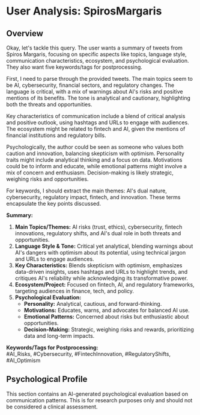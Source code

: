 # User Analysis: SpirosMargaris

## Overview

<think>
Okay, let's tackle this query. The user wants a summary of tweets from Spiros Margaris, focusing on specific aspects like topics, language style, communication characteristics, ecosystem, and psychological evaluation. They also want five keywords/tags for postprocessing.

First, I need to parse through the provided tweets. The main topics seem to be AI, cybersecurity, financial sectors, and regulatory changes. The language is critical, with a mix of warnings about AI's risks and positive mentions of its benefits. The tone is analytical and cautionary, highlighting both the threats and opportunities.

Key characteristics of communication include a blend of critical analysis and positive outlook, using hashtags and URLs to engage with audiences. The ecosystem might be related to fintech and AI, given the mentions of financial institutions and regulatory bills.

Psychologically, the author could be seen as someone who values both caution and innovation, balancing skepticism with optimism. Personality traits might include analytical thinking and a focus on data. Motivations could be to inform and educate, while emotional patterns might involve a mix of concern and enthusiasm. Decision-making is likely strategic, weighing risks and opportunities.

For keywords, I should extract the main themes: AI's dual nature, cybersecurity, regulatory impact, fintech, and innovation. These terms encapsulate the key points discussed.
</think>

**Summary:**  
1. **Main Topics/Themes:** AI risks (trust, ethics), cybersecurity, fintech innovations, regulatory shifts, and AI's dual role in both threats and opportunities.  
2. **Language Style & Tone:** Critical yet analytical, blending warnings about AI's dangers with optimism about its potential, using technical jargon and URLs to engage audiences.  
3. **Key Characteristics:** Blends skepticism with optimism, emphasizes data-driven insights, uses hashtags and URLs to highlight trends, and critiques AI's reliability while acknowledging its transformative power.  
4. **Ecosystem/Project:** Focused on fintech, AI, and regulatory frameworks, targeting audiences in finance, tech, and policy.  
5. **Psychological Evaluation:**  
   - **Personality:** Analytical, cautious, and forward-thinking.  
   - **Motivations:** Educates, warns, and advocates for balanced AI use.  
   - **Emotional Patterns:** Concerned about risks but enthusiastic about opportunities.  
   - **Decision-Making:** Strategic, weighing risks and rewards, prioritizing data and long-term impacts.  

**Keywords/Tags for Postprocessing:**  
#AI_Risks, #Cybersecurity, #FintechInnovation, #RegulatoryShifts, #AI_Optimism

## Psychological Profile

This section contains an AI-generated psychological evaluation based on communication patterns. This is for research purposes only and should not be considered a clinical assessment.
